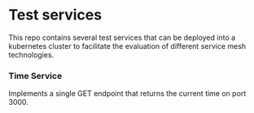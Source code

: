 # Test services

This repo contains several test services that can be deployed into a kubernetes cluster to facilitate
the evaluation of different service mesh technologies.

### Time Service

Implements a single GET endpoint that returns the current time on port 3000.
